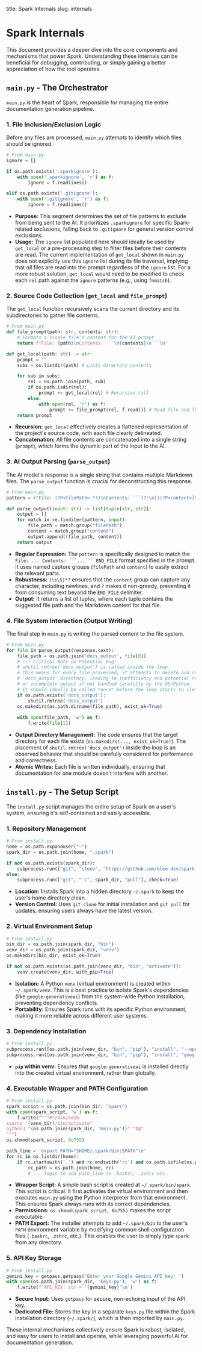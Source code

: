 title: Spark Internals
slug: internals

# Spark Internals

This document provides a deeper dive into the core components and mechanisms that power Spark. Understanding these internals can be beneficial for debugging, contributing, or simply gaining a better appreciation of how the tool operates.

## `main.py` - The Orchestrator

`main.py` is the heart of Spark, responsible for managing the entire documentation generation pipeline.

### 1. File Inclusion/Exclusion Logic

Before any files are processed, `main.py` attempts to identify which files should be ignored.

```python
# From main.py
ignore = []

if os.path.exists('.sparkignore'):
    with open('.sparkignore', 'r') as f:
        ignore = f.readlines()

elif os.path.exists('.gitignore'):
    with open('.gitignore', 'r') as f:
        ignore = f.readlines()
```

*   **Purpose:** This segment determines the set of file patterns to exclude from being sent to the AI. It prioritizes `.sparkignore` for specific Spark-related exclusions, falling back to `.gitignore` for general version control exclusions.
*   **Usage:** The `ignore` list populated here should ideally be used by `get_local` or a pre-processing step to filter files before their contents are read. The current implementation of `get_local` shown in `main.py` does not explicitly use this `ignore` list during its file traversal, implying that *all* files are read into the prompt regardless of the `ignore` list. For a more robust solution, `get_local` would need to be modified to check each `rel` path against the `ignore` patterns (e.g., using `fnmatch`).

### 2. Source Code Collection (`get_local` and `file_prompt`)

The `get_local` function recursively scans the current directory and its subdirectories to gather file contents.

```python
# From main.py
def file_prompt(path: str, contents: str):
    # Formats a single file's content for the AI prompt
    return f"File: {path}\nContents: ```\n{contents}\n```\n"

def get_local(path: str) -> str:
    prompt = ""
    subs = os.listdir(path) # Lists directory contents

    for sub in subs:
        rel = os.path.join(path, sub)
        if os.path.isdir(rel):
            prompt += get_local(rel) # Recursive call
        else:
            with open(rel, 'r') as f:
                prompt += file_prompt(rel, f.read()) # Read file and format
    return prompt
```

*   **Recursion:** `get_local` effectively creates a flattened representation of the project's source code, with each file clearly delineated.
*   **Concatenation:** All file contents are concatenated into a single string (`prompt`), which forms the dynamic part of the input to the AI.

### 3. AI Output Parsing (`parse_output`)

The AI model's response is a single string that contains multiple Markdown files. The `parse_output` function is crucial for deconstructing this response.

```python
# From main.py
pattern = r"File: (?P<filePath>.*?)\nContents: ```(?:\n|)(?P<content>[\s\S]*?)```\nEND_FILE"

def parse_output(input: str) -> list[tuple[str, str]]:
    output = []
    for match in re.finditer(pattern, input):
        file_path = match.group("filePath")
        content = match.group("content")
        output.append((file_path, content))
    return output
```

*   **Regular Expression:** The `pattern` is specifically designed to match the `File: ... Contents: ```...``` END_FILE` format specified in the prompt. It uses named capture groups (`filePath` and `content`) to easily extract the relevant parts.
*   **Robustness:** `[\s\S]*?` ensures that the `content` group can capture any character, including newlines, and `?` makes it non-greedy, preventing it from consuming text beyond the `END_FILE` delimiter.
*   **Output:** It returns a list of tuples, where each tuple contains the suggested file path and the Markdown content for that file.

### 4. File System Interaction (Output Writing)

The final step in `main.py` is writing the parsed content to the file system.

```python
# From main.py
for file in parse_output(response.text):
    file_path = os.path.join('docs_output', file[0])
    # !!! Critical Note on Potential Bug:
    # shutil.rmtree('docs_output') is called inside the loop.
    # This means for every file processed, it attempts to delete and recreate the entire
    # 'docs_output' directory, leading to inefficiency and potential race conditions
    # or incomplete output if not handled carefully by the OS/Python.
    # It should ideally be called *once* before the loop starts to clear the directory.
    if os.path.exists('docs_output'):
        shutil.rmtree('docs_output')
    os.makedirs(os.path.dirname(file_path), exist_ok=True)
    
    with open(file_path, 'w') as f:
        f.write(file[1])
```

*   **Output Directory Management:** The code ensures that the target directory for each file exists (`os.makedirs(..., exist_ok=True)`). The placement of `shutil.rmtree('docs_output')` inside the loop is an observed behavior that should be carefully considered for performance and correctness.
*   **Atomic Writes:** Each file is written individually, ensuring that documentation for one module doesn't interfere with another.

## `install.py` - The Setup Script

The `install.py` script manages the entire setup of Spark on a user's system, ensuring it's self-contained and easily accessible.

### 1. Repository Management

```python
# From install.py
home = os.path.expanduser("~")
spark_dir = os.path.join(home, ".spark")

if not os.path.exists(spark_dir):
    subprocess.run(["git", "clone", "https://github.com/kleo-dev/spark.git", ".spark"], check=True)
else:
    subprocess.run(["git", "-C", spark_dir, "pull"], check=True)
```

*   **Location:** Installs Spark into a hidden directory `~/.spark` to keep the user's home directory clean.
*   **Version Control:** Uses `git clone` for initial installation and `git pull` for updates, ensuring users always have the latest version.

### 2. Virtual Environment Setup

```python
# From install.py
bin_dir = os.path.join(spark_dir, "bin")
venv_dir = os.path.join(spark_dir, "venv")
os.makedirs(bin_dir, exist_ok=True)

if not os.path.exists(os.path.join(venv_dir, "bin", "activate")):
    venv.create(venv_dir, with_pip=True)
```

*   **Isolation:** A Python `venv` (virtual environment) is created within `~/.spark/venv`. This is a best practice to isolate Spark's dependencies (like `google-generativeai`) from the system-wide Python installation, preventing dependency conflicts.
*   **Portability:** Ensures Spark runs with its specific Python environment, making it more reliable across different user systems.

### 3. Dependency Installation

```python
# From install.py
subprocess.run([os.path.join(venv_dir, "bin", "pip"), "install", "--upgrade", "pip"], check=True)
subprocess.run([os.path.join(venv_dir, "bin", "pip"), "install", "google-generativeai"], check=True)
```

*   **`pip` within venv:** Ensures that `google-generativeai` is installed directly into the created virtual environment, rather than globally.

### 4. Executable Wrapper and PATH Configuration

```python
# From install.py
spark_script = os.path.join(bin_dir, "spark")
with open(spark_script, 'w') as f:
    f.write(f"""#!/bin/bash
source "{venv_dir}/bin/activate"
python3 "{os.path.join(spark_dir, 'main.py')}" "$@"
""")
os.chmod(spark_script, 0o755)

path_line = 'export PATH="$HOME/.spark/bin:$PATH"\n'
for rc in os.listdir(home):
    if rc.startswith('.') and rc.endswith('rc') and os.path.isfile(os.path.join(home, rc)):
        rc_path = os.path.join(home, rc)
        # ... logic to add path_line to .bashrc, .zshrc etc.
```

*   **Wrapper Script:** A simple bash script is created at `~/.spark/bin/spark`. This script is critical: it first activates the virtual environment and then executes `main.py` using the Python interpreter from that environment. This ensures Spark always runs with its correct dependencies.
*   **Permissions:** `os.chmod(spark_script, 0o755)` makes the script executable.
*   **PATH Export:** The installer attempts to add `~/.spark/bin` to the user's `PATH` environment variable by modifying common shell configuration files (`.bashrc`, `.zshrc`, etc.). This enables the user to simply type `spark` from any directory.

### 5. API Key Storage

```python
# From install.py
gemini_key = getpass.getpass('Enter your Google Gemini API key: ')
with open(os.path.join(spark_dir, 'keys.py'), 'w') as f:
    f.write(f'API_KEY: str = "{gemini_key}"\n')
```

*   **Secure Input:** Uses `getpass` for secure, non-echoing input of the API key.
*   **Dedicated File:** Stores the key in a separate `keys.py` file within the Spark installation directory (`~/.spark/`), which is then imported by `main.py`.

These internal mechanisms collectively ensure Spark is robust, isolated, and easy for users to install and operate, while leveraging powerful AI for documentation generation.
